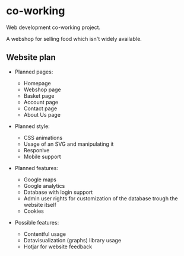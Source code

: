 # co-working

Web development co-working project.

A webshop for selling food which isn't widely available.

## Website plan

-   Planned pages:

    -   Homepage
    -   Webshop page
    -   Basket page
    -   Account page
    -   Contact page
    -   About Us page

-   Planned style:

    -   CSS animations
    -   Usage of an SVG and manipulating it
    -   Responive
    -   Mobile support

-   Planned features:

    -   Google maps
    -   Google analytics
    -   Database with login support
    -   Admin user rights for customization of the database trough the website itself
    -   Cookies

-   Possible features:
    -   Contentful usage
    -   Datavisualization (graphs) library usage
    -   Hotjar for website feedback
